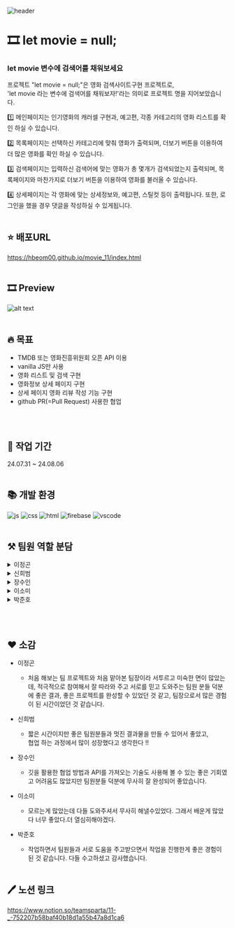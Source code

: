 ![header](https://capsule-render.vercel.app/api?type=venom&height=300&color=0:614385,100:516395&text=Team%20Project&section=header&reversal=false&fontSize=50&fontColor=ffffff&animation=fadeIn&desc=내일배움캠프%2011조&descAlignY=62&fontAlignY=47)

# 🎞️ let movie = null;

### let movie 변수에 검색어를 채워보세요

프로젝트 "let movie = null;"은 영화 검색사이트구현 프로젝트로,<br/>
'let movie 라는 변수에 검색어를 채워보자!'라는 의미로 프로젝트 명을 지어보았습니다.

1️⃣ 메인페이지는 인기영화의 캐러셀 구현과, 예고편, 각종 카테고리의 영화 리스트를 확인 하실 수 있습니다.

2️⃣ 목록페이지는 선택하신 카테고리에 맞춰 영화가 출력되며, 더보기 버튼을 이용하여 더 많은 영화를 확인 하실 수 있습니다.

3️⃣ 검색페이지는 입력하신 검색어에 맞는 영화가 총 몇개가 검색되었는지 출력되며, 목록페이지와 마찬가지로 더보기 버튼을 이용하여 영화를 불러올 수 있습니다.

4️⃣ 상세페이지는 각 영화에 맞는 상세정보와, 예고편, 스틸컷 등이 출력됩니다.
또한, 로그인을 했을 경우 댓글을 작성하실 수 있게됩니다.
<br/><br/>

## ⭐ 배포URL
https://hbeom00.github.io/movie_11/index.html
<br/><br/>

## 🎞️ Preview

![alt text](./readme/image.png)
<br/><br/>

## 🔥 목표

- TMDB 또는 영화진흥위원회 오픈 API 이용
- vanilla JS만 사용
- 영화 리스트 및 검색 구현
- 영화정보 상세 페이지 구현
- 상세 페이지 영화 리뷰 작성 기능 구현
- github PR(=Pull Request) 사용한 협업

<br/><br/>

## 📆 작업 기간

24.07.31 ~ 24.08.06
<br/><br/>

## 📚 개발 환경

![js](https://img.shields.io/badge/JavaScript-F7DF1E?style=for-the-badge&logo=JavaScript&logoColor=white)
![css](https://img.shields.io/badge/CSS3-1572B6?style=for-the-badge&logo=css3&logoColor=white)
![html](https://img.shields.io/badge/HTML-239120?style=for-the-badge&logo=html5&logoColor=white)
![firebase](https://img.shields.io/badge/Firebase-039BE5?style=for-the-badge&logo=Firebase&logoColor=white)
![vscode](https://img.shields.io/badge/Made%20for-VSCode-1f425f.svg)
<br/><br/>

## ⚒️ 팀원 역할 분담

<details>
    <summary>이정곤</summary>

    - 상세페이지 (TMDB API)
        - 영화 정보 불러오기
        - 영화 스틸컷 불러오기

</details>

<details>
    <summary>신희범</summary>

    - 메인 페이지
        - 무한 캐러셀 기능
            - setinterval 이용하여 자동 슬라이드 구현
            - 페이지네이션 구현
        - 예고편 영상 가져오기
            - TMDB Videos api 사용
            - 영화 id값에 맞는 해당 영상 불러오기
            - youtube iframe 연결
        - 카테고리별 영화 리스트 가져오기
            - TMDB movie api 사용
            - 상영중, 상영 예정, 인기 영화 출력

</details>

<details>
    <summary>장수인</summary>
    
    - 검색페이지
        - TMDB Search API 이용
        - 검색어에 맞춰서 영화 불러오기
        - 더보기 클릭시 영화 정보 갱신
        - 검색된 영화갯수 출력
</details>

<details>
    <summary>이소미</summary>
    
    - 목록 페이지
        - TMDB API 이용하여 영화 불러오기
        - 더보기 클릭시 영화정보 갱신
</details>

<details>
    <summary>박준호</summary>
    
    - 로그인, 회원가입
        - 아이디, 비밀번호를 이용한 간단한 회원가입 기능구현
        - localStorage에 로그인 여부 저장하여 확인
    - 상세페이지 (Firebase)
        - 관련 영상
            - 각 영화별 관련 영상 최대 3개까지 출력
        - 댓글페이지 구현
            - Firebase에 각 영화별로 댓글정보 저장
            - 로그인 정보에 맞춰서 수정,삭제버튼 노출
            - 댓글별 좋아요기능 추가
</details>

<br/><br/>

## ❤️ 소감

- 이정곤
  - 처음 해보는 팀 프로젝트와 처음 맡아본 팀장이라 서투르고 미숙한 면이 많았는데, 적극적으로 참여해서 잘 따라와 주고 서로를 믿고 도와주는 팀원 분들 덕분에 좋은 결과, 좋은 프로젝트를 완성할 수 있었던 것 같고, 팀장으로서 많은 경험이 된 시간이었던 것 같습니다.
- 신희범
  - 짧은 시간이지만 좋은 팀원분들과 멋진 결과물을 만들 수 있어서 좋았고,<br/>
    협업 하는 과정에서 많이 성장했다고 생각한다 !!
    <br/>
- 장수인
  - 깃을 활용한 협업 방법과 API를 가져오는 기술도 사용해 볼 수 있는 좋은 기회였고 어려움도 많았지만 팀원분들 덕분에 무사히 잘 완성되어 좋았습니다.
    <br/>
- 이소미

  - 모르는게 많았는데 다들 도와주셔서 무사히 해낼수있었다. 그래서 배운게 많았다 너무 좋았다.더 열심히해야겠다.
    <br/>

- 박준호
  - 작업하면서 팀원들과 서로 도움을 주고받으면서 작업을 진행한게 좋은 경험이 된 것 같습니다. 다들 수고하셨고 감사했습니다.
    <br/><br/>

## 🖊️ 노션 링크

https://www.notion.so/teamsparta/11-_-752207b58baf40b18d1a55b47a8d1ca6
